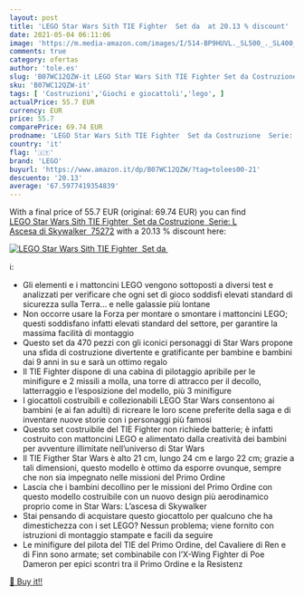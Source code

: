 ```yaml
---
layout: post
title: 'LEGO Star Wars Sith TIE Fighter  Set da  at 20.13 % discount'
date: 2021-05-04 06:11:06
image: 'https://m.media-amazon.com/images/I/514-BP9HUVL._SL500_._SL400_.jpg'
comments: true
category: ofertas
author: 'tole.es'
slug: 'B07WC12QZW-it LEGO Star Wars Sith TIE Fighter Set da Costruzione Serie:...'
sku: 'B07WC12QZW-it'
tags: [ 'Costruzioni','Giochi e giocattoli','lego', ]
actualPrice: 55.7 EUR
currency: EUR
price: 55.7
comparePrice: 69.74 EUR
prodname: 'LEGO Star Wars Sith TIE Fighter  Set da Costruzione  Serie: L Ascesa di Skywalker  75272'
country: 'it'
flag: '🇮🇹'
brand: 'LEGO'
buyurl: 'https://www.amazon.it/dp/B07WC12QZW/?tag=tolees00-21'
descuento: '20.13'
average: '67.5977419354839'
---
```


With a final price of 55.7 EUR (original: 69.74 EUR) you can find [LEGO Star Wars Sith TIE Fighter  Set da Costruzione  Serie: L Ascesa di Skywalker  75272](https://www.amazon.it/dp/B07WC12QZW/?tag=tolees00-21) with a  20.13 % discount here:

[![LEGO Star Wars Sith TIE Fighter  Set da ](https://m.media-amazon.com/images/I/514-BP9HUVL._SL500_._SL400_.jpg)](https://www.amazon.it/dp/B07WC12QZW/?tag=tolees00-21)

ℹ️:

- Gli elementi e i mattoncini LEGO vengono sottoposti a diversi test e analizzati per verificare che ogni set di gioco soddisfi elevati standard di sicurezza sulla Terra... e nelle galassie più lontane
- Non occorre usare la Forza per montare o smontare i mattoncini LEGO; questi soddisfano infatti elevati standard del settore, per garantire la massima facilità di montaggio
- Questo set da 470 pezzi con gli iconici personaggi di Star Wars propone una sfida di costruzione divertente e gratificante per bambine e bambini dai 9 anni in su e sarà un ottimo regalo
- Il TIE Fighter dispone di una cabina di pilotaggio apribile per le minifigure e 2 missili a molla, una torre di attracco per il decollo, latterraggio e l’esposizione del modello, più 3 minifigure
- I giocattoli costruibili e collezionabili LEGO Star Wars consentono ai bambini (e ai fan adulti) di ricreare le loro scene preferite della saga e di inventare nuove storie con i personaggi più famosi
- Questo set costruibile del TIE Fighter non richiede batterie; è infatti costruito con mattoncini LEGO e alimentato dalla creatività dei bambini per avventure illimitate nell’universo di Star Wars
- Il TIE Figther Star Wars è alto 21 cm, lungo 24 cm e largo 22 cm; grazie a tali dimensioni, questo modello è ottimo da esporre ovunque, sempre che non sia impegnato nelle missioni del Primo Ordine
- Lascia che i bambini decollino per le missioni del Primo Ordine con questo modello costruibile con un nuovo design più aerodinamico proprio come in Star Wars: L’ascesa di Skywalker
- Stai pensando di acquistare questo giocattolo per qualcuno che ha dimestichezza con i set LEGO? Nessun problema; viene fornito con istruzioni di montaggio stampate e facili da seguire
- Le minifigure del pilota del TIE del Primo Ordine, del Cavaliere di Ren e di Finn sono armate; set combinabile con l’X-Wing Fighter di Poe Dameron per epici scontri tra il Primo Ordine e la Resistenz

[🛒 Buy it!!](https://www.amazon.it/dp/B07WC12QZW/?tag=tolees00-21)
